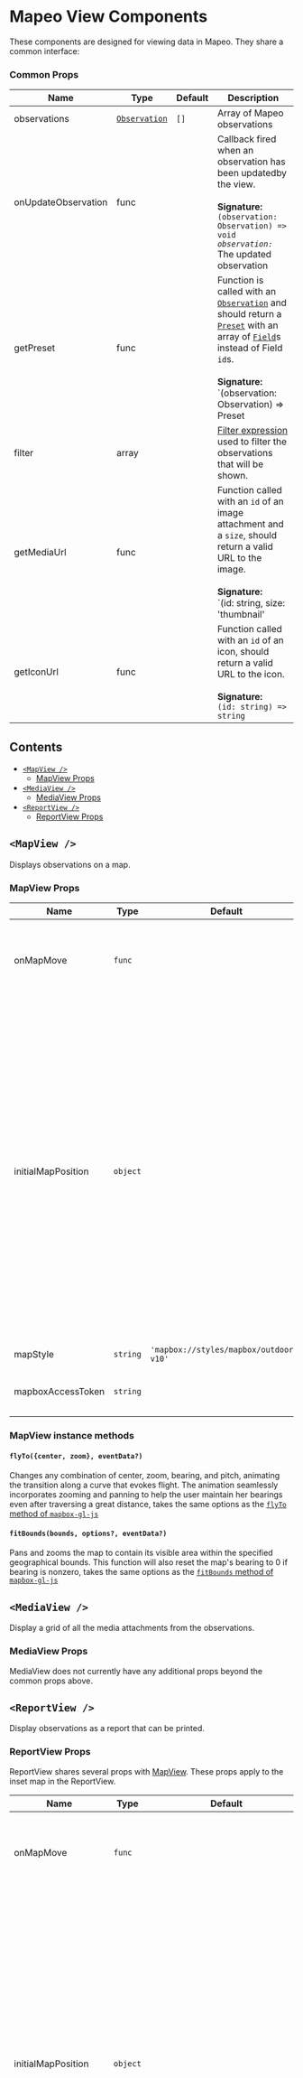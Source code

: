 # Mapeo View Components

These components are designed for viewing data in Mapeo. They share a common interface:

### Common Props

| Name                | Type                                                                                         | Default | Description                                                                                                                                                                                                                                                                                                                                                                                                                                                                               |
| ------------------- | -------------------------------------------------------------------------------------------- | ------- | ----------------------------------------------------------------------------------------------------------------------------------------------------------------------------------------------------------------------------------------------------------------------------------------------------------------------------------------------------------------------------------------------------------------------------------------------------------------------------------------- |
| observations        | [`Observation`](https://github.com/digidem/mapeo-schema/blob/master/schema/observation.json) | `[]`    | Array of Mapeo observations                                                                                                                                                                                                                                                                                                                                                                                                                                                               |
| onUpdateObservation | func                                                                                         |         | Callback fired when an observation has been updatedby the view. <br /> <br /> **Signature:** <br /> `(observation: Observation) => void` _`observation:`_ The updated observation                                                                                                                                                                                                                                                                                                         |
| getPreset           | func                                                                                         |         | Function is called with an [`Observation`](https://github.com/digidem/mapeo-schema/blob/master/schema/observation.json) and should return a [`Preset`](https://github.com/digidem/mapeo-schema/blob/master/schema/preset.json) with an array of [`Field`](https://github.com/digidem/mapeo-schema/blob/master/schema/field.json)s instead of Field `id`s.<br /><br /> **Signature:** <br /> `(observation: Observation) => Preset | void` _`observation:`_ The observation to be rendered |
| filter              | array                                                                                        |         | [Filter expression](https://github.com/digidem/mapeo-entity-filter#filter-expression-language) used to filter the observations that will be shown.                                                                                                                                                                                                                                                                                                                                        |
| getMediaUrl         | func                                                                                         |         | Function called with an `id` of an image attachment and a `size`, should return a valid URL to the image. <br /> <br /> **Signature:** <br /> `(id: string, size: 'thumbnail' | 'preview' | 'original') => string`                                                                                                                                                                                                                                                                        |
| getIconUrl          | func                                                                                         |         | Function called with an `id` of an icon, should return a valid URL to the icon.<br /> <br /> **Signature:** <br /> `(id: string) => string`                                                                                                                                                                                                                                                                                                                                               |

## Contents

- [`<MapView />`](#mapview-)
  - [MapView Props](#mapview-props)
- [`<MediaView />`](#mediaview-)
  - [MediaView Props](#mediaview-props)
- [`<ReportView />`](#reportview-)
  - [ReportView Props](#reportview-props)

## `<MapView />`

Displays observations on a map.

### MapView Props

| Name               | Type     | Default                                 | Description                                                                                                                                                                                                                                                                                                                                                                                                                                                          |
| ------------------ | -------- | --------------------------------------- | -------------------------------------------------------------------------------------------------------------------------------------------------------------------------------------------------------------------------------------------------------------------------------------------------------------------------------------------------------------------------------------------------------------------------------------------------------------------- |
| onMapMove          | `func`   |                                         | Called with [CameraOptions](https://docs.mapbox.com/mapbox-gl-js/api/#cameraoptions) with properties `center`, `zoom`, `bearing`, `pitch` whenever the map is moved                                                                                                                                                                                                                                                                                                  |
| initialMapPosition | `object` |                                         | Initial [`CameraOptions`](https://docs.mapbox.com/mapbox-gl-js/api/#cameraoptions) position for map - an object with properties `center`, `zoom`, `bearing`, `pitch`. If this is not set then the map will by default zoom to the bounds of the observations. If you are going to unmount and re-mount this component (e.g. within tabs) then you will want to use onMove to store the position in state, and pass it as initialPosition for when the map re-mounts. |
| mapStyle           | `string` | `'mapbox://styles/mapbox/outdoors-v10'` | A [Mapbox Style URL](https://docs.mapbox.com/help/glossary/style-url/)                                                                                                                                                                                                                                                                                                                                                                                               |
| mapboxAccessToken  | `string` |                                         | A [Mapbox Access Token](https://docs.mapbox.com/help/glossary/access-token/) used to access the style                                                                                                                                                                                                                                                                                                                                                                |

### MapView instance methods

#### `flyTo({center, zoom}, eventData?)`

Changes any combination of center, zoom, bearing, and pitch, animating the transition along a curve that evokes flight. The animation seamlessly incorporates zooming and panning to help the user maintain her bearings even after traversing a great distance, takes the same options as the
[`flyTo` method of
`mapbox-gl-js`](https://docs.mapbox.com/mapbox-gl-js/api/#map#flyto)

#### `fitBounds(bounds, options?, eventData?)`

Pans and zooms the map to contain its visible area within the specified geographical bounds. This function will also reset the map's bearing to 0 if bearing is nonzero, takes the same options as the
[`fitBounds` method of
`mapbox-gl-js`](https://docs.mapbox.com/mapbox-gl-js/api/#map#fitbounds)

## `<MediaView />`

Display a grid of all the media attachments from the observations.

### MediaView Props

MediaView does not currently have any additional props beyond the common props
above.

## `<ReportView />`

Display observations as a report that can be printed.

### ReportView Props

ReportView shares several props with [MapView](#mapview-). These props apply to
the inset map in the ReportView.

| Name               | Type     | Default                                 | Description                                                                                                                                                                                                                                                                                                                                                                                                                                                          |
| ------------------ | -------- | --------------------------------------- | -------------------------------------------------------------------------------------------------------------------------------------------------------------------------------------------------------------------------------------------------------------------------------------------------------------------------------------------------------------------------------------------------------------------------------------------------------------------- |
| onMapMove          | `func`   |                                         | Called with [CameraOptions](https://docs.mapbox.com/mapbox-gl-js/api/#cameraoptions) with properties `center`, `zoom`, `bearing`, `pitch` whenever the map is moved                                                                                                                                                                                                                                                                                                  |
| initialMapPosition | `object` |                                         | Initial [`CameraOptions`](https://docs.mapbox.com/mapbox-gl-js/api/#cameraoptions) position for map - an object with properties `center`, `zoom`, `bearing`, `pitch`. If this is not set then the map will by default zoom to the bounds of the observations. If you are going to unmount and re-mount this component (e.g. within tabs) then you will want to use onMove to store the position in state, and pass it as initialPosition for when the map re-mounts. |
| mapStyle           | `string` | `'mapbox://styles/mapbox/outdoors-v10'` | A [Mapbox Style URL](https://docs.mapbox.com/help/glossary/style-url/)                                                                                                                                                                                                                                                                                                                                                                                               |
| mapboxAccessToken  | `string` |                                         | A [Mapbox Access Token](https://docs.mapbox.com/help/glossary/access-token/) used to access the style                                                                                                                                                                                                                                                                                                                                                                |
